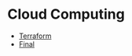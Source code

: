 # Cloud Computing
- [Terraform](https://github.com/AgustinRoca/Cloud-Terraform)
- [Final](https://github.com/AgustinRoca/Cloud-Final)
